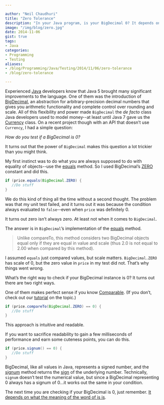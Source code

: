```yaml
---

author: "Neil Chaudhuri"
title: "Zero Tolerance"
description: "In your Java program, is your BigDecimal 0? It depends on what the meaning of the word of is is." 
image: "/img/blog/zero.jpg" 
date: 2014-11-06
gist: true
tags:
- Java
categories: 
- Programming
- Testing
aliases:
- /blog/Programming/Java/Testing/2014/11/06/zero-tolerance
- /blog/zero-tolerance

---
```


Experienced [Java](/tags/java) developers know that Java 5 brought many significant improvements to the language. 
One of them was the introduction of [BigDecimal](http://docs.oracle.com/javase/8/docs/api/java/math/BigDecimal.html), an 
abstraction for arbitrary-precision decimal numbers that gives you arithmetic functionality and complete control over 
rounding and scale. All of this flexibility and power made `BigDecimal` the *de facto* class Java developers used to model money--at 
least until Java 7 gave us the [Currency](http://docs.oracle.com/javase/8/docs/api/java/util/Currency.html) class. 
On a recent project though with an API that doesn’t use `Currency`, I had a simple question:

*How do you test if a BigDecimal is 0?*

It turns out that the power of `BigDecimal` makes this question a lot trickier than you might think.

My first instinct was to do what you are always supposed to do with equality of objects--use the 
[equals](http://docs.oracle.com/javase/8/docs/api/java/lang/Object.html#equals-java.lang.Object-) method. So I used 
BigDecimal’s [ZERO](http://docs.oracle.com/javase/8/docs/api/java/math/BigDecimal.html#ZERO) constant and did this.

~~~java
if (price.equals(BigDecimal.ZERO) {
   //Do stuff
}
~~~

We do this kind of thing all the time without a second thought. The problem was that my unit test failed, and it turns 
out it was because the condition always evaluated to `false`--even when `price` was definitely 0.

It turns out zero isn’t always zero. At least not when it comes to `BigDecimal`.

The answer is in `BigDecimal`’s implementation of the [equals](http://docs.oracle.com/javase/8/docs/api/java/math/BigDecimal.html#equals-java.lang.Object-)
method. 

> Unlike compareTo, this method considers two BigDecimal objects equal only if they are equal in value and scale (thus 2.0 is not equal to 2.00 when compared by this method).


I assumed `equals` just compared values, but scale matters. `BigDecimal.ZERO` has scale of 0, but the zero value in `price` in my test did not. 
That’s why things went wrong.

What’s the right way to check if your BigDecimal instance is 0? It turns out there are two right ways. 

One of them makes perfect sense if you know [Comparable](http://docs.oracle.com/javase/8/docs/api/java/lang/Comparable.html). 
(If you don’t, check out our [tutorial](/tutorial/2013/10/27/comparison-shopping) on the topic.)

~~~java 
if (price.compareTo(BigDecimal.ZERO) == 0) {
   //Do stuff
}
~~~

This approach is intuitive and readable.

If you want to sacrifice readability to gain a few milliseconds of performance and earn some cuteness points, you can do this.

~~~java 
if (price.signum() == 0) {
   //Do stuff
}
~~~

BigDecimal, like all values in Java, represents a signed number, and the [signum](http://docs.oracle.com/javase/8/docs/api/java/math/BigDecimal.html#signum--) 
method returns the [sign](http://en.wikipedia.org/wiki/Sign_function) of the underlying number. Technically, `signum` doesn’t 
test the numerical value, but since a BigDecimal representing 0 always has a signum of 0...it works out the same in your condition.

The next time you are checking if your BigDecimal is 0, just remember. [It depends on what the meaning of the word of is is](https://www.youtube.com/watch?v=j4XT-l-_3y0).
